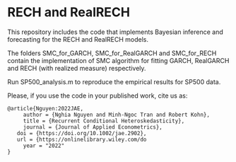 # RECH and RealRECH
This repository includes the code that implements Bayesian inference and forecasting for the RECH and RealRECH models.

The folders SMC_for_GARCH, SMC_for_RealGARCH and SMC_for_RECH contain the implementation of SMC algorithm for fitting GARCH, RealGARCH and RECH (with realized measure) respectively.

Run SP500_analysis.m to reproduce the empirical results for SP500 data.

Please, if you use the code in your published work, cite us as:
```
@article{Nguyen:2022JAE,
	 author = {Nghia Nguyen and Minh-Ngoc Tran and Robert Kohn},
	 title = {Recurrent Conditional Heteroskedasticity},
	 journal = {Journal of Applied Econometrics},
   doi = {https://doi.org/10.1002/jae.2902},
   url = {https://onlinelibrary.wiley.com/do
	 year = "2022"
}
```

